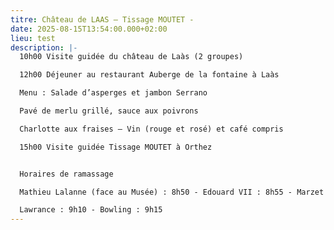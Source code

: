 ```yaml
---
titre: Château de LAAS – Tissage MOUTET -
date: 2025-08-15T13:54:00.000+02:00
lieu: test
description: |-
  10h00 Visite guidée du château de Laàs (2 groupes)

  12h00 Déjeuner au restaurant Auberge de la fontaine à Laàs

  Menu : Salade d’asperges et jambon Serrano

  Pavé de merlu grillé, sauce aux poivrons

  Charlotte aux fraises – Vin (rouge et rosé) et café compris

  15h00 Visite guidée Tissage MOUTET à Orthez


  Horaires de ramassage

  Mathieu Lalanne (face au Musée) : 8h50 - Edouard VII : 8h55 - Marzet : 9h00

  Lawrance : 9h10 - Bowling : 9h15
---
```

